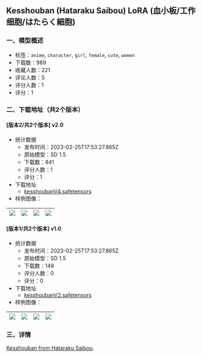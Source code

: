 ## Kesshouban (Hataraku Saibou) LoRA (血小板/工作细胞/はたらく細胞)
### 一、模型概述

- 标签：`anime`, `character`, `girl`, `female`, `cute`, `women`
- 下载数：989
- 收藏人数：221
- 评论人数：5
- 评分人数：1
- 评分：1

### 二、下载地址（共2个版本）

#### [版本2/共2个版本] v2.0

- 统计数据
  - 发布时间：2023-02-25T17:53:27.865Z
  - 原始模型：SD 1.5
  - 下载数：841
  - 评分人数：1
  - 评分：1
- 下载地址
  - [kesshoubanV4.safetensors](https://civitai.com/api/download/models/15329)
- 样例图像：

| <img src="https://image.civitai.com/xG1nkqKTMzGDvpLrqFT7WA/10e2225b-1d73-49aa-94ed-2b16e7683500/width=450/152187.jpeg" /> | <img src="https://image.civitai.com/xG1nkqKTMzGDvpLrqFT7WA/858bf08e-4a6e-4797-aa02-b147fb23a800/width=450/152186.jpeg" /> | <img src="https://image.civitai.com/xG1nkqKTMzGDvpLrqFT7WA/c59fbd1e-b763-4a9b-3b88-73d04e049100/width=450/152185.jpeg" /> | <img src="https://image.civitai.com/xG1nkqKTMzGDvpLrqFT7WA/95bc7377-6985-4281-7981-936854518000/width=450/152184.jpeg" /> |
| ---- | ---- | ---- | ---- |

#### [版本1/共2个版本] v1.0

- 统计数据
  - 发布时间：2023-02-25T17:53:27.865Z
  - 原始模型：SD 1.5
  - 下载数：148
  - 评分人数：0
  - 评分：0
- 下载地址
  - [kesshoubanV2.safetensors](https://civitai.com/api/download/models/15314)
- 样例图像：

| <img src="https://image.civitai.com/xG1nkqKTMzGDvpLrqFT7WA/a35ede37-0b94-480b-cbd7-fbd6ddf0b700/width=450/151797.jpeg" /> | <img src="https://image.civitai.com/xG1nkqKTMzGDvpLrqFT7WA/200e518d-87e5-472b-6563-e8115a112200/width=450/151802.jpeg" /> | <img src="https://image.civitai.com/xG1nkqKTMzGDvpLrqFT7WA/90cb78ec-5583-41fe-1390-0d118886b600/width=450/151801.jpeg" /> | <img src="https://image.civitai.com/xG1nkqKTMzGDvpLrqFT7WA/0828afd2-90fe-4d0b-95f0-2e390a89ca00/width=450/151800.jpeg" /> |
| ---- | ---- | ---- | ---- |


### 三、详情
<p><a rel="ugc" href="https://dic.pixiv.net/a/%E8%A1%80%E5%B0%8F%E6%9D%BF%28%E3%81%AF%E3%81%9F%E3%82%89%E3%81%8F%E7%B4%B0%E8%83%9E%29">Kesshouban from Hataraku Saibou</a>.</p>